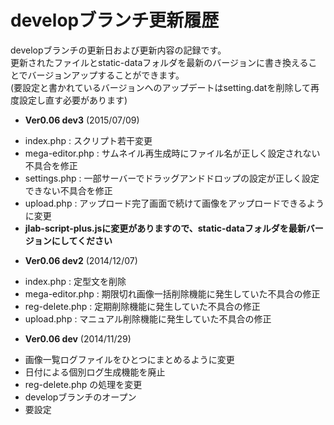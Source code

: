 developブランチ更新履歴
================
  
developブランチの更新日および更新内容の記録です。  
更新されたファイルとstatic-dataフォルダを最新のバージョンに書き換えることでバージョンアップすることができます。  
(要設定と書かれているバージョンへのアップデートはsetting.datを削除して再度設定し直す必要があります)

* **Ver0.06 dev3** (2015/07/09)
 - index.php : スクリプト若干変更
 - mega-editor.php : サムネイル再生成時にファイル名が正しく設定されない不具合を修正
 - settings.php : 一部サーバーでドラッグアンドドロップの設定が正しく設定できない不具合を修正
 - upload.php : アップロード完了画面で続けて画像をアップロードできるように変更
 - **jlab-script-plus.jsに変更がありますので、static-dataフォルダを最新バージョンにしてください**
* **Ver0.06 dev2** (2014/12/07)
 - index.php : 定型文を削除
 - mega-editor.php : 期限切れ画像一括削除機能に発生していた不具合の修正
 - reg-delete.php : 定期削除機能に発生していた不具合の修正
 - upload.php : マニュアル削除機能に発生していた不具合の修正
* **Ver0.06 dev** (2014/11/29)
 - 画像一覧ログファイルをひとつにまとめるように変更
 - 日付による個別ログ生成機能を廃止
 - reg-delete.php の処理を変更
 - developブランチのオープン
 - 要設定